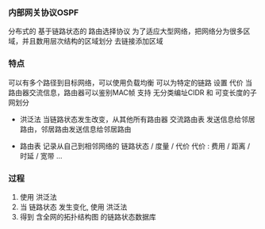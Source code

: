 ###   内部网关协议OSPF 
分布式的 基于链路状态的 路由选择协议
为了适应大型网络，把网络分为很多区域，并且数用层次结构的区域划分 去链接添加区域

###   特点
可以有多个路径到目标网络，可以使用负载均衡
可以为特定的链路 设置 代价
当路由器交流信息，路由器可以鉴别MAC帧
支持 无分类编址CIDR 和 可变长度的子网划分 

* 洪泛法 
当链路状态发生改变，从其他所有路由器 交流路由表
发送信息给邻居路由，邻居路由发送信息给邻居路由

* 路由表 
记录从自己到相邻网络的 链路状态 / 度量 / 代价
代价 : 费用 / 距离 / 时延 / 宽带 ... 



###   过程
1. 使用 洪泛法 
2. 当 链路状态 发生变化, 使用 洪泛法 
3. 得到 含全网的拓扑结构图 的链路状态数据库
